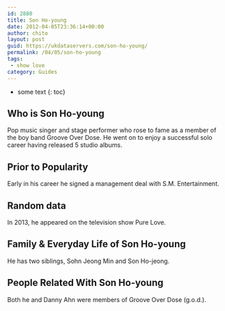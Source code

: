 ```yaml
---
id: 2880
title: Son Ho-young
date: 2012-04-05T23:36:14+00:00
author: chito
layout: post
guid: https://ukdataservers.com/son-ho-young/
permalink: /04/05/son-ho-young
tags:
 - show love
category: Guides
---
```


* some text
{: toc}
          
          
## Who is  Son Ho-young
                  
                  
                  
Pop music singer and stage performer who rose to fame as a member of the boy band Groove Over Dose. He went on to enjoy a successful solo career having released 5 studio albums.
                  
                
                
                
## Prior to Popularity 
                  
                  
                  
Early in his career he signed a management deal with S.M. Entertainment.
                  
                
                
                
## Random data 
                  
                  
                  
In 2013, he appeared on the television show Pure Love. 
                  
                
                
                
## Family & Everyday Life of Son Ho-young
                  
                  
                  
He has two siblings, Sohn Jeong Min and Son Ho-jeong.
                  
                
                
                
## People Related With  Son Ho-young
                  
                  
                  
Both he and Danny Ahn were members of Groove Over Dose (g.o.d.).
                  
                
              
            
          
          
          
    
    
  

